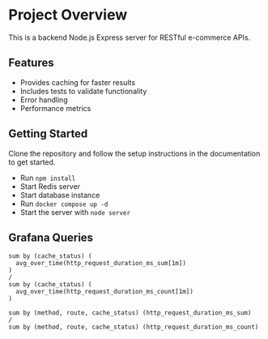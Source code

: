 # Project Overview

This is a backend Node.js Express server for RESTful e-commerce APIs.

## Features

- Provides caching for faster results
- Includes tests to validate functionality
- Error handling
- Performance metrics

## Getting Started

Clone the repository and follow the setup instructions in the documentation to get started.

- Run `npm install`
- Start Redis server
- Start database instance
- Run `docker compose up -d`
- Start the server with `node server`

## Grafana Queries

```
sum by (cache_status) (
  avg_over_time(http_request_duration_ms_sum[1m])
)
/
sum by (cache_status) (
  avg_over_time(http_request_duration_ms_count[1m])
)

```

```
sum by (method, route, cache_status) (http_request_duration_ms_sum)
/
sum by (method, route, cache_status) (http_request_duration_ms_count)

```
